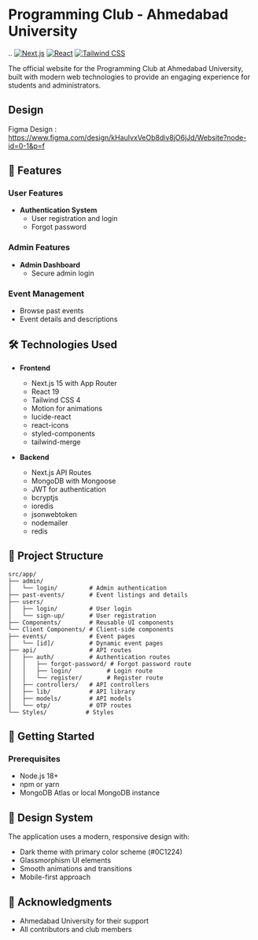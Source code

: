 # Programming Club - Ahmedabad University
..
[![Next.js](https://img.shields.io/badge/Next.js-15.3.3-000000?style=flat&logo=next.js)](https://nextjs.org/)
[![React](https://img.shields.io/badge/React-19.0.0-61DAFB?style=flat&logo=react)](https://reactjs.org/)
[![Tailwind CSS](https://img.shields.io/badge/Tailwind_CSS-4-06B6D4?style=flat&logo=tailwind-css)](https://tailwindcss.com/)

The official website for the Programming Club at Ahmedabad University, built with modern web technologies to provide an engaging experience for students and administrators.

## Design

Figma Design : https://www.figma.com/design/kHauIvxVeOb8diy8jO6jJd/Website?node-id=0-1&p=f


## 🚀 Features

### User Features
- **Authentication System**
  - User registration and login
  - Forgot password

### Admin Features
- **Admin Dashboard**
  - Secure admin login

### Event Management
- Browse past events
- Event details and descriptions

## 🛠️ Technologies Used

- **Frontend**
  - Next.js 15 with App Router
  - React 19
  - Tailwind CSS 4
  - Motion for animations
  - lucide-react
  - react-icons
  - styled-components
  - tailwind-merge

- **Backend**
  - Next.js API Routes
  - MongoDB with Mongoose
  - JWT for authentication
  - bcryptjs
  - ioredis
  - jsonwebtoken
  - nodemailer
  - redis

## 📁 Project Structure

```
src/app/
├── admin/
│   └── login/         # Admin authentication
├── past-events/       # Event listings and details
├── users/
│   ├── login/         # User login
│   └── sign-up/       # User registration
├── Components/        # Reusable UI components
└── Client Components/ # Client-side components
├── events/            # Event pages
│   └── [id]/          # Dynamic event pages
├── api/               # API routes
│   ├── auth/          # Authentication routes
│   │   ├── forgot-password/ # Forgot password route
│   │   ├── login/          # Login route
│   │   └── register/       # Register route
│   ├── controllers/   # API controllers
│   ├── lib/           # API library
│   ├── models/        # API models
│   └── otp/           # OTP routes
└── Styles/           # Styles
```

## 🚀 Getting Started

### Prerequisites

- Node.js 18+
- npm or yarn
- MongoDB Atlas or local MongoDB instance

## 🎨 Design System

The application uses a modern, responsive design with:

- Dark theme with primary color scheme (#0C1224)
- Glassmorphism UI elements
- Smooth animations and transitions
- Mobile-first approach


## 🙏 Acknowledgments

- Ahmedabad University for their support
- All contributors and club members
